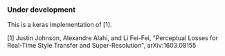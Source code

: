 ### Under development
This is a keras implementation of [1].

[1] Justin Johnson, Alexandre Alahi, and Li Fei-Fei, "Perceptual Losses for Real-Time Style Transfer and Super-Resolution", arXiv:1603.08155